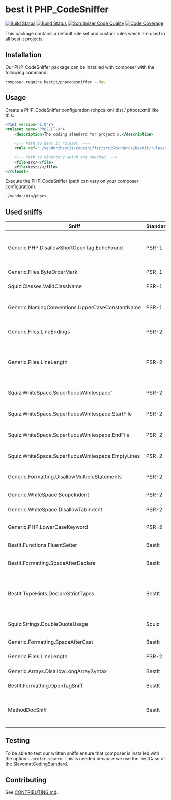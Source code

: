 # best it PHP_CodeSniffer
[![Build Status](https://travis-ci.org/bestit/PHP_CodeSniffer.svg?branch=master)](https://travis-ci.org/bestit/php_codesniffer) [![Build Status](https://scrutinizer-ci.com/g/bestit/PHP_CodeSniffer/badges/build.png?b=master)](https://scrutinizer-ci.com/g/bestit/PHP_CodeSniffer/build-status/master) [![Scrutinizer Code Quality](https://scrutinizer-ci.com/g/bestit/PHP_CodeSniffer/badges/quality-score.png?b=master)](https://scrutinizer-ci.com/g/bestit/PHP_CodeSniffer/?branch=master) [![Code Coverage](https://scrutinizer-ci.com/g/bestit/PHP_CodeSniffer/badges/coverage.png?b=master)](https://scrutinizer-ci.com/g/bestit/PHP_CodeSniffer/?branch=master)

This package contains a default rule set and custom rules which are used in all best it projects.

## Installation
Our PHP_CodeSniffer package can be installed with composer with the following command:
```bash
composer require bestit/phpcodesniffer --dev
```

## Usage
Create a PHP_CodeSniffer configuration (phpcs.xml.dist / phpcs.xml) like this:
```xml
<?xml version="1.0"?>
<ruleset name="PROJECT-X">
    <description>The coding standard for project x.</description>

    <!-- Path to best it ruleset. -->
    <rule ref="./vendor/bestit/codesniffer/src/Standards/BestIt/ruleset.xml" />

    <!-- Path to directory which are checked. -->
    <file>src/</file>
    <file>tests/</file>
</ruleset>
```

Execute the PHP_CodeSniffer (path can vary on your composer configuration):
```bash
./vendor/bin/phpcs
```
## Used sniffs
| Sniff | Standard | Description |
| ----- | -------- | ----------- |
| Generic.PHP.DisallowShortOpenTag.EchoFound | PSR-1 | PHP code MUST use the long <?php ?> tags or the short-echo <?= ?> tags; it MUST NOT use the other tag variations. |
| Generic.Files.ByteOrderMark | PSR-1 | PHP code MUST use only UTF-8 without BOM. |
| Squiz.Classes.ValidClassName | PSR-1 | Class names MUST be declared in StudlyCaps. |
| Generic.NamingConventions.UpperCaseConstantName | PSR-1 | Class constants MUST be declared in all upper case with underscore separators. |
| Generic.Files.LineEndings | PSR-2 | All PHP files MUST use the Unix LF (linefeed) line ending. |
| Generic.Files.LineLength  | PSR-2 | The soft limit on line length MUST be 120 characters; automated style checkers MUST warn but MUST NOT error at the soft limit. |
| Squiz.WhiteSpace.SuperfluousWhitespace" | PSR-2 | There MUST NOT be trailing whitespace at the end of non-blank lines. |
| Squiz.WhiteSpace.SuperfluousWhitespace.StartFile | PSR-2 | There MUST NOT be trailing whitespace at the end of non-blank lines. |
| Squiz.WhiteSpace.SuperfluousWhitespace.EndFile | PSR-2 | There MUST NOT be trailing whitespace at the end of non-blank lines. |
| Squiz.WhiteSpace.SuperfluousWhitespace.EmptyLines | PSR-2 | There MUST NOT be trailing whitespace at the end of non-blank lines. |
| Generic.Formatting.DisallowMultipleStatements | PSR-2 | There MUST NOT be more than one statement per line. |
| Generic.WhiteSpace.ScopeIndent | PSR-2 | Code MUST use an indent of 4 spaces. |
| Generic.WhiteSpace.DisallowTabIndent | PSR-2 | Code MUST NOT use tabs for indenting. |
| Generic.PHP.LowerCaseKeyword | PSR-2 | The PHP constants true, false, and null MUST be in lower case. |
| BestIt.Functions.FluentSetter | BestIt | Every setter function MUST return $this. |
| BestIt.Formatting.SpaceAfterDeclare | BestIt | There MUST be one empty line after declare-statement. |
| BestIt.TypeHints.DeclareStrictTypes | BestIt | Every file MUST have "declare(strict_types=1);" two line breaks after the opening tag. There MUST be no spaces aroung the equal-sign. |
| Squiz.Strings.DoubleQuoteUsage | Squiz | Every String MUST be wrapped with single quotes. |
| Generic.Formatting.SpaceAfterCast | BestIt | There MUST be a space after cast. |
| Generic.Files.LineLength | PSR-2 | Every line MUST not be longer than 120 chars. |
| Generic.Arrays.DisallowLongArraySyntax | BestIt | Every array syntax MUST be in short array syntax. |
| BestIt.Formatting.OpenTagSniff | BestIt | After the open tag there MUST be an empty line. |
| MethodDocSniff | BestIt | Every method docblock MUST have a short description that starts capitalized and is followed by an empty line |

## Testing
To be able to test our written sniffs ensure that composer is installed with the option `--prefer-source`.
This is needed because we use the TestCase of the SlevomatCodingStandard.

## Contributing
See [CONTRIBUTING.md](CONTRIBUTING.md).
